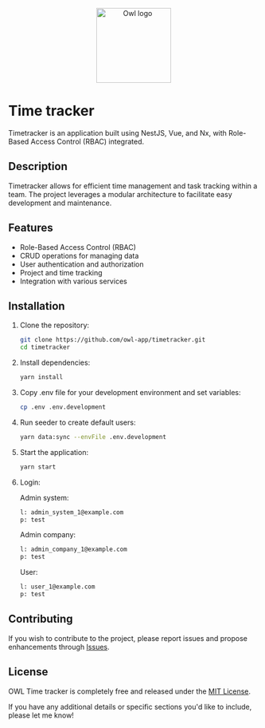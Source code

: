 <p align="center">
    <img src="https://raw.githubusercontent.com/owl-app/time-tracker/refs/heads/main/libs/app/core/src/assets/logo.webp" width="150px" alt="Owl logo" />
</p>

# Time tracker

Timetracker is an application built using NestJS, Vue, and Nx, with Role-Based Access Control (RBAC) integrated.

## Description

Timetracker allows for efficient time management and task tracking within a team. The project leverages a modular architecture to facilitate easy development and maintenance.

## Features

- Role-Based Access Control (RBAC)
- CRUD operations for managing data
- User authentication and authorization
- Project and time tracking
- Integration with various services

## Installation

1. Clone the repository:

   ```bash
   git clone https://github.com/owl-app/timetracker.git
   cd timetracker
   ```

2. Install dependencies:

   ```bash
   yarn install
   ```

3. Copy .env file for your development environment and set variables:

   ```bash
   cp .env .env.development
   ```

4. Run seeder to create default users:

   ```bash
   yarn data:sync --envFile .env.development
   ```

5. Start the application:
   ```bash
   yarn start
   ```

6. Login:

      Admin system:
      ```bash
      l: admin_system_1@example.com
      p: test
      ```

      Admin company:
      ```bash
      l: admin_company_1@example.com
      p: test
      ```

      User:
      ```bash
      l: user_1@example.com
      p: test
      ```

## Contributing

If you wish to contribute to the project, please report issues and propose enhancements through [Issues](https://github.com/owl-app/timetracker/issues).

## License

OWL Time tracker is completely free and released under the [MIT License](https://github.com/owl-app/time-tracker/blob/main/LICENSE).

If you have any additional details or specific sections you'd like to include, please let me know!
